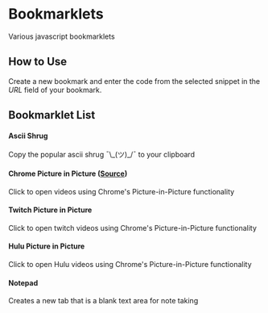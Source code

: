 # Bookmarklets
Various javascript bookmarklets


## How to Use
Create a new bookmark and enter the code from the selected snippet in the *URL* field of your bookmark.



## Bookmarklet List

#### Ascii Shrug
Copy the popular ascii shrug ¯\\\_(ツ)_/¯ to your clipboard

#### Chrome Picture in Picture ([Source](https://github.com/GoogleChromeLabs/picture-in-picture-chrome-extension))
Click to open videos using Chrome's Picture-in-Picture functionality

#### Twitch Picture in Picture
Click to open twitch videos using Chrome's Picture-in-Picture functionality 

#### Hulu Picture in Picture
Click to open Hulu videos using Chrome's Picture-in-Picture functionality 

#### Notepad
Creates a new tab that is a blank text area for note taking
